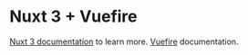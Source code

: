 # Nuxt 3 + Vuefire 

[Nuxt 3 documentation](https://nuxt.com/docs/getting-started/introduction) to learn more.
[Vuefire](https://vuefire.vuejs.org/guide/ssr.html) documentation.